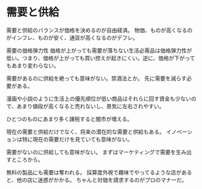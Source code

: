 # 需要と供給

需要と供給のバランスが価格を決めるのが自由経済。
物価、ものが高くなるのがインフレ、ものが安く、通貨が高くなるのがデフレ。

需要の価格弾力性
価格が上がっても需要が落ちない生活必需品は価格弾力性が低い。つまり、価格が上がっても買い控えが起きにくい。逆に、価格が下がってもあまり変わらない。

需要があるのに供給を絶っても意味がない。禁酒法とか。
先に需要を減らす必要がある。

漫画や小説のように生活上の優先順位が低い商品はそれらに回す資金も少ないので、あまり値段が高くなると売れないし、景気に左右されやすい。

ひとつのものにあまり多く課税すると闇市が増える。

現在の需要と供給だけでなく、将来の潜在的な需要と供給もある。
イノベーションは特に現在の需要だけを見ていても意味がない。

需要がないのに供給しても意味がない。
まずはマーケティングで需要を生み出すところから。

無料の製品にも需要は奪われる。
採算度外視で趣味でやってるような店があると、他の店に迷惑がかかる。
ちゃんと対価を請求するのがプロのマナーだ。
